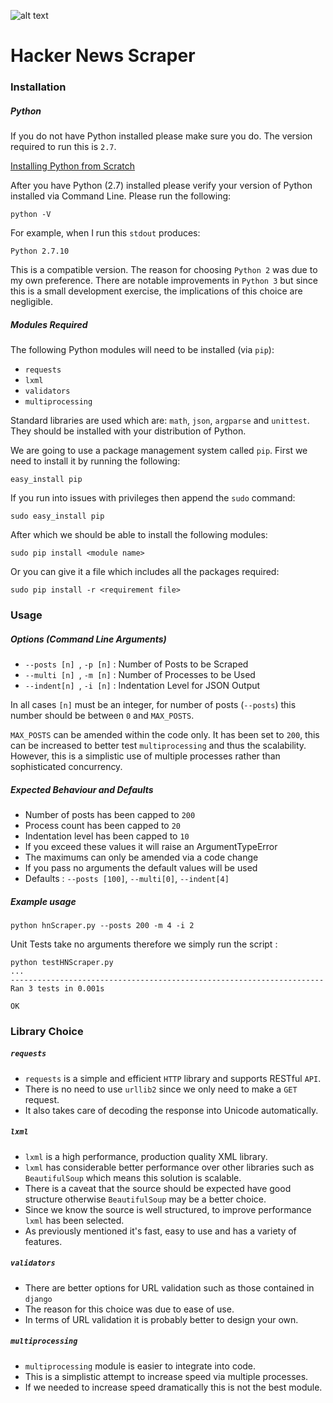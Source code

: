![alt text](https://media-exp2.licdn.com/mpr/mpr/shrink_200_200/AAEAAQAAAAAAAAveAAAAJDMzMGU1M2Q0LTA1YWYtNDViZC1hZGIzLTMwYTk2YjgyOTBkYQ.png "Logo Title Text 1")

# Hacker News Scraper
### Installation 

##### Python 

If you do not have Python installed please make sure you do. The version required to run this is `2.7`. 

[Installing Python from Scratch](https://wiki.python.org/moin/BeginnersGuide/Download)

After you have Python (2.7) installed please verify your version of Python installed via Command Line. Please run the following: 
```
python -V 
```
For example, when I run this `stdout` produces:
```
Python 2.7.10
```
This is a compatible version. The reason for choosing `Python 2` was due to my own preference. There are notable improvements in `Python 3` but since this is a small development exercise, the implications of this choice are negligible.


##### Modules Required 

The following Python modules will need to be installed (via `pip`):

- `requests`
- `lxml` 
- `validators`
- `multiprocessing` 

Standard libraries are used which are: `math`, `json`, `argparse` and `unittest`. They should be installed with your distribution of Python. 

We are going to use a package management system called `pip`. First we need to install it by running the following:
```
easy_install pip 
```
If you run into issues with privileges then append the `sudo` command:
```
sudo easy_install pip
```
After which we should be able to install the following modules:
```
sudo pip install <module name> 
```
Or you can give it a file which includes all the packages required:
```
sudo pip install -r <requirement file> 
```

### Usage

##### Options (Command Line Arguments)

- `--posts [n] `, `-p [n]` : Number of Posts to be Scraped
- `--multi [n] `, `-m [n]` : Number of Processes to be Used
- `--indent[n] `, `-i [n]` : Indentation Level for JSON Output 

In all cases `[n]` must be an integer, for number of posts (`--posts`) this number should be between `0` and `MAX_POSTS`. 

`MAX_POSTS` can be amended within the code only. It has been set to `200`, this can be increased to better test `multiprocessing` and thus the scalability. However, this is a simplistic use of multiple processes rather than sophisticated concurrency.

##### Expected Behaviour and Defaults 

- Number of posts has been capped to `200` 
- Process count has been capped to `20` 
- Indentation level has been capped to `10` 
- If you exceed these values it will raise an ArgumentTypeError
- The maximums can only be amended via a code change 
- If you pass no arguments the default values will be used 
- Defaults : `--posts [100]`, `--multi[0]`, `--indent[4]`

##### Example usage  
```
python hnScraper.py --posts 200 -m 4 -i 2 
```
Unit Tests take no arguments therefore we simply run the script :
```
python testHNScraper.py
...
----------------------------------------------------------------------
Ran 3 tests in 0.001s

OK
```

### Library Choice 

##### `requests`
- `requests` is a simple and efficient `HTTP` library and supports RESTful `API`. 
- There is no need to use `urllib2` since we only need to make a `GET` request.
- It also takes care of decoding the response into Unicode automatically.

##### `lxml`
- `lxml` is a high performance, production quality XML library.
-  `lxml` has considerable better performance over other libraries such as `BeautifulSoup` which means this solution is scalable. 
-  There is a caveat that the source should be expected have good structure otherwise `BeautifulSoup` may be a better choice. 
-  Since we know the source is well structured, to improve performance `lxml` has been selected. 
-   As previously mentioned it's fast, easy to use and has a variety of features.

##### `validators`
- There are better options for URL validation such as those contained in `django`
- The reason for this choice was due to ease of use. 
- In terms of URL validation it is probably better to design your own. 

##### `multiprocessing` 
- `multiprocessing` module is easier to integrate into code.
- This is a simplistic attempt to increase speed via multiple processes. 
- If we needed to increase speed dramatically this is not the best module.
